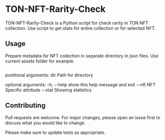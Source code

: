 # TON-NFT-Rarity-Check

TON-NFT-Rarity-Check is a Python script for check rarity in TON NFT collection. Use script to get stats for entire collection or for selected NFT.


## Usage

Prepare metadata for NFT collection in separate directory in json files. Use current assets folder for example.

```python3 check.py [-h] [--nft NFT] [--stat] dir
```

positional arguments:
  dir         Path for directory

optional arguments:
  -h, --help  show this help message and exit
  --nft NFT   Specific attribute
  --stat      Showing statistics

## Contributing
Pull requests are welcome. For major changes, please open an issue first to discuss what you would like to change.

Please make sure to update tests as appropriate.
